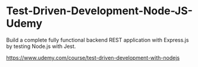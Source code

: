 Test-Driven-Development-Node-JS-Udemy
=====================================

Build a complete fully functional backend REST application with Express.js by testing Node.js with Jest.

https://www.udemy.com/course/test-driven-development-with-nodejs